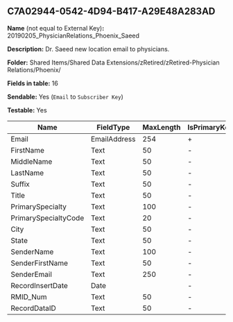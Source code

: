 ## C7A02944-0542-4D94-B417-A29E48A283AD

**Name** (not equal to External Key)**:** 20190205_PhysicianRelations_Phoenix_Saeed

**Description:** Dr. Saeed new location email to physicians.

**Folder:** Shared Items/Shared Data Extensions/zRetired/zRetired-Physician Relations/Phoenix/

**Fields in table:** 16

**Sendable:** Yes (`Email` to `Subscriber Key`)

**Testable:** Yes

| Name | FieldType | MaxLength | IsPrimaryKey | IsNullable | DefaultValue |
| --- | --- | --- | --- | --- | --- |
| Email | EmailAddress | 254 | + | - |  |
| FirstName | Text | 50 | - | + |  |
| MiddleName | Text | 50 | - | + |  |
| LastName | Text | 50 | - | + |  |
| Suffix | Text | 50 | - | + |  |
| Title | Text | 50 | - | + |  |
| PrimarySpecialty | Text | 100 | - | + |  |
| PrimarySpecialtyCode | Text | 20 | - | + |  |
| City | Text | 50 | - | + |  |
| State | Text | 50 | - | + |  |
| SenderName | Text | 100 | - | + |  |
| SenderFirstName | Text | 50 | - | + |  |
| SenderEmail | Text | 250 | - | + |  |
| RecordInsertDate | Date |  | - | + | GETDATE() |
| RMID_Num | Text | 50 | - | + |  |
| RecordDataID | Text | 50 | - | + |  |
